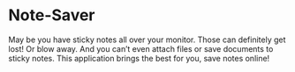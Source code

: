 # Note-Saver
May be you have sticky notes all over your monitor. Those can definitely get lost! Or blow away. And you can’t even attach files or save documents to sticky notes. This application brings the best for you, save notes online!
